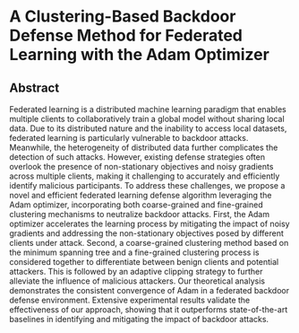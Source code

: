 # A Clustering-Based Backdoor Defense Method for Federated Learning with the Adam Optimizer
## Abstract
Federated learning is a distributed machine learning paradigm that enables multiple clients to collaboratively train a global model without sharing local data. Due to its distributed nature and the inability to access local datasets, federated learning is particularly vulnerable to backdoor attacks. Meanwhile, the heterogeneity of distributed data further complicates the detection of such attacks. However, existing defense strategies often overlook the presence of non-stationary objectives and noisy gradients across multiple clients, making it challenging to accurately and efficiently identify malicious participants. To address these challenges, we propose a novel and efficient federated learning defense algorithm leveraging the Adam optimizer, incorporating both coarse-grained and fine-grained clustering mechanisms to neutralize backdoor attacks. First, the Adam optimizer accelerates the learning process by mitigating the impact of noisy gradients and addressing the non-stationary objectives posed by different clients under attack. Second, a coarse-grained clustering method based on the minimum spanning tree and a fine-grained clustering process is considered together to differentiate between benign clients and potential attackers. This is followed by an adaptive clipping strategy to further alleviate the influence of malicious attackers. Our theoretical analysis demonstrates the consistent convergence of Adam in a federated backdoor defense environment. Extensive experimental results validate the effectiveness of our approach, showing that it outperforms state-of-the-art baselines in identifying and mitigating the impact of backdoor attacks.
